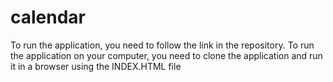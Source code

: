 # calendar
To run the application, you need to follow the link in the repository. 
To run the application on your computer, you need to clone the application and run it in a browser using the INDEX.HTML file
